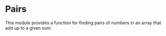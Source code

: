 # Pairs

This module provides a function for finding pairs of numbers in an array that add up to a given sum.
